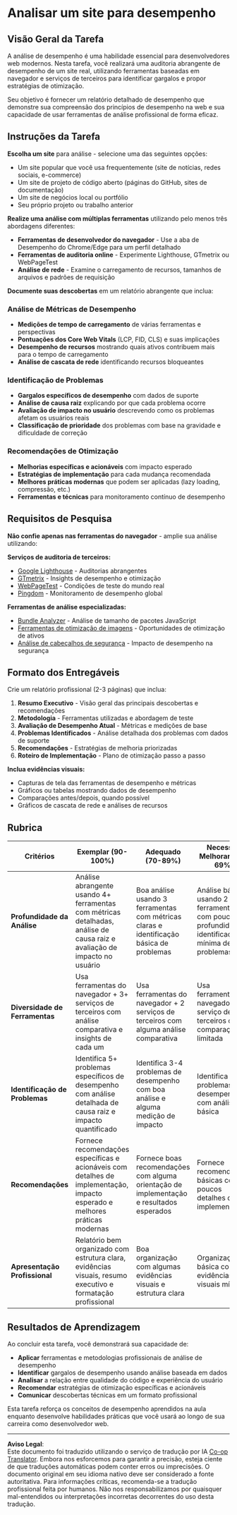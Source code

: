 <!--
CO_OP_TRANSLATOR_METADATA:
{
  "original_hash": "a203e560e58ccc6ba68bffc40c7c8676",
  "translation_date": "2025-10-22T23:16:56+00:00",
  "source_file": "5-browser-extension/3-background-tasks-and-performance/assignment.md",
  "language_code": "br"
}
-->
# Analisar um site para desempenho

## Visão Geral da Tarefa

A análise de desempenho é uma habilidade essencial para desenvolvedores web modernos. Nesta tarefa, você realizará uma auditoria abrangente de desempenho de um site real, utilizando ferramentas baseadas em navegador e serviços de terceiros para identificar gargalos e propor estratégias de otimização.

Seu objetivo é fornecer um relatório detalhado de desempenho que demonstre sua compreensão dos princípios de desempenho na web e sua capacidade de usar ferramentas de análise profissional de forma eficaz.

## Instruções da Tarefa

**Escolha um site** para análise - selecione uma das seguintes opções:
- Um site popular que você usa frequentemente (site de notícias, redes sociais, e-commerce)
- Um site de projeto de código aberto (páginas do GitHub, sites de documentação)
- Um site de negócios local ou portfólio
- Seu próprio projeto ou trabalho anterior

**Realize uma análise com múltiplas ferramentas** utilizando pelo menos três abordagens diferentes:
- **Ferramentas de desenvolvedor do navegador** - Use a aba de Desempenho do Chrome/Edge para um perfil detalhado
- **Ferramentas de auditoria online** - Experimente Lighthouse, GTmetrix ou WebPageTest
- **Análise de rede** - Examine o carregamento de recursos, tamanhos de arquivos e padrões de requisição

**Documente suas descobertas** em um relatório abrangente que inclua:

### Análise de Métricas de Desempenho
- **Medições de tempo de carregamento** de várias ferramentas e perspectivas
- **Pontuações dos Core Web Vitals** (LCP, FID, CLS) e suas implicações
- **Desempenho de recursos** mostrando quais ativos contribuem mais para o tempo de carregamento
- **Análise de cascata de rede** identificando recursos bloqueantes

### Identificação de Problemas
- **Gargalos específicos de desempenho** com dados de suporte
- **Análise de causa raiz** explicando por que cada problema ocorre
- **Avaliação de impacto no usuário** descrevendo como os problemas afetam os usuários reais
- **Classificação de prioridade** dos problemas com base na gravidade e dificuldade de correção

### Recomendações de Otimização
- **Melhorias específicas e acionáveis** com impacto esperado
- **Estratégias de implementação** para cada mudança recomendada
- **Melhores práticas modernas** que podem ser aplicadas (lazy loading, compressão, etc.)
- **Ferramentas e técnicas** para monitoramento contínuo de desempenho

## Requisitos de Pesquisa

**Não confie apenas nas ferramentas do navegador** - amplie sua análise utilizando:

**Serviços de auditoria de terceiros:**
- [Google Lighthouse](https://developers.google.com/web/tools/lighthouse) - Auditorias abrangentes
- [GTmetrix](https://gtmetrix.com/) - Insights de desempenho e otimização
- [WebPageTest](https://www.webpagetest.org/) - Condições de teste do mundo real
- [Pingdom](https://tools.pingdom.com/) - Monitoramento de desempenho global

**Ferramentas de análise especializadas:**
- [Bundle Analyzer](https://bundlephobia.com/) - Análise de tamanho de pacotes JavaScript
- [Ferramentas de otimização de imagens](https://squoosh.app/) - Oportunidades de otimização de ativos
- [Análise de cabeçalhos de segurança](https://securityheaders.com/) - Impacto de desempenho na segurança

## Formato dos Entregáveis

Crie um relatório profissional (2-3 páginas) que inclua:

1. **Resumo Executivo** - Visão geral das principais descobertas e recomendações
2. **Metodologia** - Ferramentas utilizadas e abordagem de teste
3. **Avaliação de Desempenho Atual** - Métricas e medições de base
4. **Problemas Identificados** - Análise detalhada dos problemas com dados de suporte
5. **Recomendações** - Estratégias de melhoria priorizadas
6. **Roteiro de Implementação** - Plano de otimização passo a passo

**Inclua evidências visuais:**
- Capturas de tela das ferramentas de desempenho e métricas
- Gráficos ou tabelas mostrando dados de desempenho
- Comparações antes/depois, quando possível
- Gráficos de cascata de rede e análises de recursos

## Rubrica

| Critérios | Exemplar (90-100%) | Adequado (70-89%) | Necessita Melhorar (50-69%) |
| --------- | ------------------ | ----------------- | --------------------------- |
| **Profundidade da Análise** | Análise abrangente usando 4+ ferramentas com métricas detalhadas, análise de causa raiz e avaliação de impacto no usuário | Boa análise usando 3 ferramentas com métricas claras e identificação básica de problemas | Análise básica usando 2 ferramentas com pouca profundidade e identificação mínima de problemas |
| **Diversidade de Ferramentas** | Usa ferramentas do navegador + 3+ serviços de terceiros com análise comparativa e insights de cada um | Usa ferramentas do navegador + 2 serviços de terceiros com alguma análise comparativa | Usa ferramentas do navegador + 1 serviço de terceiros com comparação limitada |
| **Identificação de Problemas** | Identifica 5+ problemas específicos de desempenho com análise detalhada de causa raiz e impacto quantificado | Identifica 3-4 problemas de desempenho com boa análise e alguma medição de impacto | Identifica 1-2 problemas de desempenho com análise básica |
| **Recomendações** | Fornece recomendações específicas e acionáveis com detalhes de implementação, impacto esperado e melhores práticas modernas | Fornece boas recomendações com alguma orientação de implementação e resultados esperados | Fornece recomendações básicas com poucos detalhes de implementação |
| **Apresentação Profissional** | Relatório bem organizado com estrutura clara, evidências visuais, resumo executivo e formatação profissional | Boa organização com algumas evidências visuais e estrutura clara | Organização básica com evidências visuais mínimas |

## Resultados de Aprendizagem

Ao concluir esta tarefa, você demonstrará sua capacidade de:
- **Aplicar** ferramentas e metodologias profissionais de análise de desempenho
- **Identificar** gargalos de desempenho usando análise baseada em dados
- **Analisar** a relação entre qualidade do código e experiência do usuário
- **Recomendar** estratégias de otimização específicas e acionáveis
- **Comunicar** descobertas técnicas em um formato profissional

Esta tarefa reforça os conceitos de desempenho aprendidos na aula enquanto desenvolve habilidades práticas que você usará ao longo de sua carreira como desenvolvedor web.

---

**Aviso Legal**:  
Este documento foi traduzido utilizando o serviço de tradução por IA [Co-op Translator](https://github.com/Azure/co-op-translator). Embora nos esforcemos para garantir a precisão, esteja ciente de que traduções automáticas podem conter erros ou imprecisões. O documento original em seu idioma nativo deve ser considerado a fonte autoritativa. Para informações críticas, recomenda-se a tradução profissional feita por humanos. Não nos responsabilizamos por quaisquer mal-entendidos ou interpretações incorretas decorrentes do uso desta tradução.